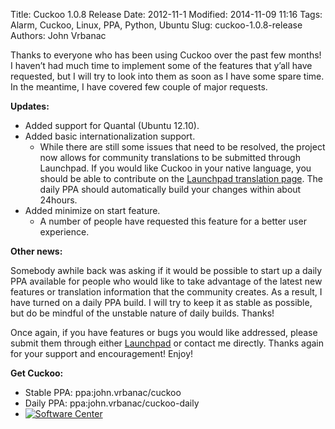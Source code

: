 Title: Cuckoo 1.0.8 Release
Date: 2012-11-1
Modified: 2014-11-09 11:16
Tags: Alarm, Cuckoo, Linux, PPA, Python, Ubuntu
Slug: cuckoo-1.0.8-release
Authors: John Vrbanac

Thanks to everyone who has been using Cuckoo over the past few months!
I haven’t had much time to implement some of the features that y’all
have requested, but I will try to look into them as soon as I have some
spare time. In the meantime, I have covered few couple of major requests.


**Updates:**

* Added support for Quantal (Ubuntu 12.10).
* Added basic internationalization support.
    * While there are still some issues that need to be resolved, the
    project now allows for community translations to be submitted through
    Launchpad. If you would like Cuckoo in your native language, you should
    be able to contribute on the [Launchpad translation page](https://translations.launchpad.net/cuckoo-alarm).
    The daily PPA should automatically build your changes within about
    24hours.
* Added minimize on start feature.
    * A number of people have requested this feature for a better user
    experience.

**Other news:**

Somebody awhile back was asking if it would be possible to start up a daily
PPA available for people who would like to take advantage of the latest new
features or translation information that the community creates. As a result,
I have turned on a daily PPA build. I will try to keep it as stable as
possible, but do be mindful of the unstable nature of daily builds. Thanks!

Once again, if you have features or bugs you would like addressed, please
submit them through either [Launchpad](https://launchpad.net/cuckoo-alarm)
or contact me directly. Thanks again for your support and encouragement!
Enjoy!

**Get Cuckoo:**

* Stable PPA: ppa:john.vrbanac/cuckoo
* Daily PPA: ppa:john.vrbanac/cuckoo-daily
* [![Software Center](http://developer.ubuntu.com/wp-content/uploads/2012/06/downloadonubuntubutton.png)](https://apps.ubuntu.com/cat/applications/cuckoo/)
